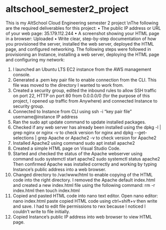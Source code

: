 # altschool_semester2_project
This is my AltSchool Cloud Engineering semester 2 project
\nThe following are the required deliverables for this project:
•	The public IP address or URL of your web page: 35.179.112.244
•	A screenshot showing your HTML page in a browser: Uploaded
•	Write clear, step-by-step documentation of how you provisioned the server, installed the web server, deployed the HTML page, and configured networking.
The following steps were followed in provisioning an Instance, installing a web server, deploying the HTML page and configuring my network:
1.	I launched an Ubuntu LTS EC2 instance from the AWS management console.
2.	Generated a .pem key pair file to enable connection from the CLI. This file was moved to the directory I wanted to work from.
3.	Created a security group, edited the inbound rules to allow SSH traffic on port 22, HTTP on port 80 from 0.0.0.0/0 (for the purpose of this project, I opened up traffic from Anywhere) and connected Instance to security group.
4.	Connected to Instance from CLI using ssh -i “key pair file” username@instance IP address
5.	Ran the sudo apt update command to update installed packages. 
6.	Checked if any web server has already been installed using the dpkg -l | grep nginx or nginx -v to check version for nginx and dpkg --get-selections | grep Apache or Apache2 -v to check version for Apache2
7.	Installed Apache2 using command sudo apt install apache2
8.	Created a simple HTML page on Visual Studio Code.
9.	Started and checked the status of the Apache webserver using command 
sudo systemctl start apache2
sudo systemctl status apache2
Then confirmed Apache was installed correctly and working by typing Instance’s public address into a web browser.
10.	Changed directory to /var/www/html to enable copying of the HTML code into the right directory. I removed the Apache default index.html and created a new index.html file using the following command: rm -r index.html then touch index.html
11.	Copied and pasted HTML code into nano text editor. Open nano editor: nano index.html     paste copied HTML code using ctrl+shift+v then write and save. I had to edit file permissions to rwx because I noticed I couldn’t write to file initially.
12.	Copied Instance’s public IP address into web browser to view HTML page.
